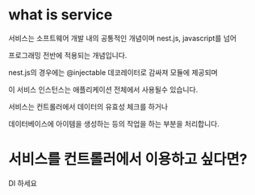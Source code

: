 # what is service

서비스는 소프트웨어 개발 내의 공통적인 개념이며 nest.js, javascript를 넘어

프로그래밍 전반에 적용되는 개념입니다.

nest.js의 경우에는 @injectable 데코레이터로 감싸져 모듈에 제공되며

이 서비스 인스턴스는 애플리케이션 전체에서 사용될수 있습니다.

서비스는 컨트롤러에서 데이터의 유효성 체크를 하거나

데이터베이스에 아이템을 생성하는 등의 작업을 하는 부분을 처리합니다.

# 서비스를 컨트롤러에서 이용하고 싶다면?

DI 하세요
